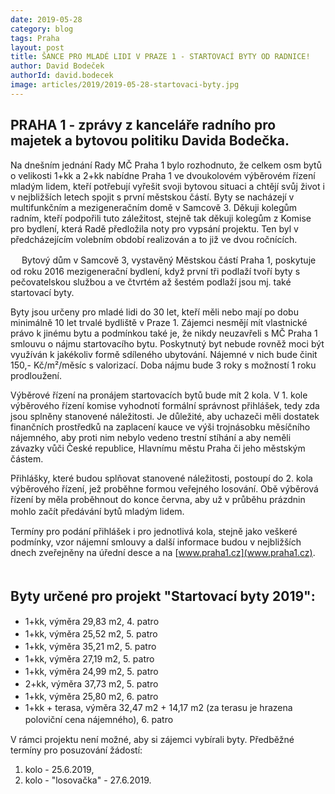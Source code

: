 ```yaml
---
date: 2019-05-28
category: blog
tags: Praha
layout: post
title: ŠANCE PRO MLADÉ LIDI V PRAZE 1 - STARTOVACÍ BYTY OD RADNICE!
author: David Bodeček
authorId: david.bodecek
image: articles/2019/2019-05-28-startovaci-byty.jpg
---
```

 
## PRAHA 1 - zprávy z kanceláře radního pro majetek a bytovou politiku Davida Bodečka.

Na dnešním jednání Rady MČ Praha 1 bylo rozhodnuto, že celkem osm bytů o velikosti 1+kk a 2+kk nabídne Praha 1 ve dvoukolovém výběrovém řízení mladým lidem, kteří potřebují vyřešit svoji bytovou situaci a chtějí svůj život i v nejbližších letech spojit s první městskou částí. Byty se nacházejí v multifunkčním a mezigeneračním domě v Samcově 3. Děkuji kolegům radním, kteří podpořili tuto záležitost, stejně tak děkuji kolegům z Komise pro bydlení, která Radě předložila noty pro vypsání projektu. Ten byl v předcházejícím volebním období realizován a to již ve dvou ročnících.

 　
Bytový dům v Samcově 3, vystavěný Městskou částí Praha 1, poskytuje od roku 2016 mezigenerační bydlení, když první tři podlaží tvoří byty s pečovatelskou službou a ve čtvrtém až šestém podlaží jsou mj. také startovací byty.

Byty jsou určeny pro mladé lidi do 30 let, kteří měli nebo mají po dobu minimálně 10 let trvalé bydliště v Praze 1. Zájemci nesmějí mít vlastnické právo k jinému bytu a podmínkou také je, že nikdy neuzavřeli s MČ Praha 1 smlouvu o nájmu startovacího bytu. Poskytnutý byt nebude rovněž moci být využíván k jakékoliv formě sdíleného ubytování. Nájemné v nich bude činit 150,- Kč/m²/měsíc s valorizací. Doba nájmu bude 3 roky s možností 1 roku prodloužení.

Výběrové řízení na pronájem startovacích bytů bude mít 2 kola. V 1. kole výběrového řízení komise vyhodnotí formální správnost přihlášek, tedy zda jsou splněny stanovené náležitosti. Je důležité, aby uchazeči měli dostatek finančních prostředků na zaplacení kauce ve výši trojnásobku měsíčního nájemného, aby proti nim nebylo vedeno trestní stíhání a aby neměli závazky vůči České republice, Hlavnímu městu Praha či jeho městským částem.

Přihlášky, které budou splňovat stanovené náležitosti, postoupí do 2. kola výběrového řízení, jež proběhne formou veřejného losování. Obě výběrová řízení by měla proběhnout do konce června, aby už v průběhu prázdnin mohlo začít předávání bytů mladým lidem.　

Termíny pro podání přihlášek i pro jednotlivá kola, stejně jako veškeré podmínky, vzor nájemní smlouvy a další informace budou v nejbližších dnech zveřejněny na úřední desce a na [www.praha1.cz](www.praha1.cz). 　

## Byty určené pro projekt "Startovací byty 2019":

- 1+kk, výměra 29,83 m2, 4. patro　
- 1+kk, výměra 25,52 m2, 5. patro　
- 1+kk, výměra 35,21 m2, 5. patro　
- 1+kk, výměra 27,19 m2, 5. patro　
- 1+kk, výměra 24,99 m2, 5. patro　
- 2+kk, výměra 37,73 m2, 5. patro　
- 1+kk, výměra 25,80 m2, 6. patro　
- 1+kk + terasa, výměra 32,47 m2 + 14,17 m2 (za terasu je hrazena poloviční cena nájemného), 6. patro　

V rámci projektu není možné, aby si zájemci vybírali byty. Předběžné termíny pro posuzování žádostí: 

1. kolo - 25.6.2019, 
2. kolo - "losovačka" - 27.6.2019.


